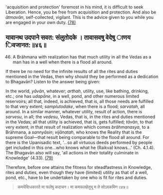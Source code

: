 'acquisition and protection' foremost in his mind, it is difficult to seek Liberation. Hence, you be free from acquisition and protection. And also be *ātmavān*, self-collected, vigilant. This is the advice given to you while you are engaged in your own duty. [\(78\)](#page--1-0)

## यावानथ उदपाने सवत: संलुतोदके । तावासवषु वेदेषु ाणय िवजानत:॥४६॥

46. A Brāhmana with realization has that much utility in all the Vedas as a man has in a well when there is a flood all around.

If there be no need for the infinite results of all the rites and duties mentioned in the Vedas, then why should they be performed as a dedication to Bhagavān? Listen to the answer being given:

In the world, *yāvān*, whatever; *arthah*, utility, use, like bathing, drinking, etc.; one has *udapāne*, in a well, pond, and other numerous limited reservoirs; all that, indeed, is achieved, that is, all those needs are fulfilled to that very extent; *samplutodake*, when there is a flood; *sarvatah*, all around. In a similar manner, whatever utility, result of action, there is *sarvesu*, in all; the *vedesu*, Vedas, that is, in the rites and duties mentioned in the Vedas; all that utility is achieved, that is, gets fulfilled; *tāvān*, to that very extent; in that result of realization which comes *brāhmanasya*, to a Brāhmana, a *sannyāsin*; *vijānatah*, who knows the Reality that is the supreme Goal—that result being comparable to the flood all around. For there is the Upanisadic text, '...so all virtuous deeds performed by people get included in this one...who knows what he (Raikva) knows...' (Ch. 4.1.4). The Bhagavān also will say, 'all actions in their totality culminate in Knowledge' (4.33). [\(79\)](#page--1-1)

Therefore, before one attains the fitness for steadfastness in Knowledge, rites and duties, even though they have (limited) utility as that of a well, pond, etc., have to be undertaken by one who is fit for rites and duties.

> कमयेवािधकारते मा फलेषु कदाचन। मा कमफलहेतुभू म ते सोऽवकमिण॥४७॥